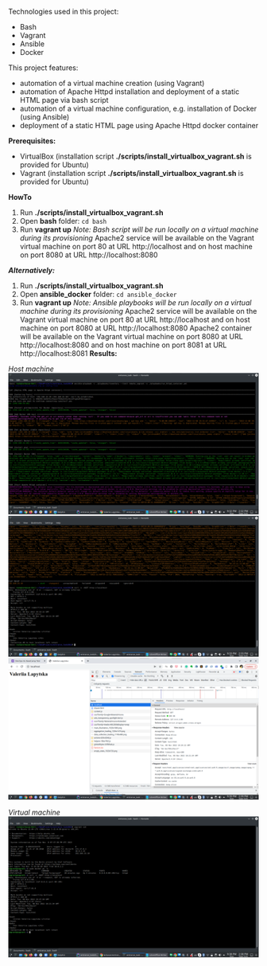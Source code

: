 Technologies used in this project:
 - Bash
 - Vagrant
 - Ansible
 - Docker

This project features:
 - automation of a virtual machine creation (using Vagrant)
 - automation of Apache Httpd installation and  deployment of a static HTML page via bash script 
 - automation of a virtual machine configuration, e.g. installation of Docker  (using Ansible)
 - deployment of a static HTML page using Apache Httpd docker container

**Prerequisites:**
 - VirtualBox (installation script **./scripts/install_virtualbox_vagrant.sh** is provided for Ubuntu)
 - Vagrant (installation script **./scripts/install_virtualbox_vagrant.sh** is provided for Ubuntu)

**HowTo**

1. Run **./scripts/install_virtualbox_vagrant.sh**
2. Open **bash** folder: `cd bash`   
3. Run **vagrant up**
_Note: Bash script will be run locally on a virtual machine during its provisioning_
Apache2 service will be available on the Vagrant virtual machine on port 80 at URL http://localhost and on host machine on port 8080 at URL http://localhost:8080  

_____Alternatively:_____

1. Run **./scripts/install_virtualbox_vagrant.sh**
2. Open **ansible_docker** folder: `cd ansible_docker` 
3. Run **vagrant up**
_Note: Ansible playbooks will be run locally on a virtual machine during its provisioning_
Apache2 service will be available on the Vagrant virtual machine on port 80 at URL http://localhost and on host machine on port 8080 at URL http://localhost:8080
Apache2 container will be available on the Vagrant virtual machine on port 8080 at URL http://localhost:8080 and on host machine on port 8081 at URL http://localhost:8081
**Results:**

_Host machine_
![](screenshots/Screenshot_1.png)
![](screenshots/Screenshot_2.png)
![](screenshots/Screenshot_3.png)

_Virtual machine_
![](screenshots/Screenshot_4.png)

